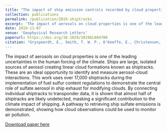 ```yaml
---
title: "The impact of ship emission controls recorded by cloud properties"
collection: publications
permalink: /publication/2019-shiptracks
excerpt: 'The impact of aerosols on cloud properties is one of the leading uncertainties in the human forcing of the climate. Ships are large, isolated sources of aerosol creating linear cloud formations known as shiptracks. These are an ideal opportunity to identify and measure aerosol-cloud interactions. This work uses over 17,000 shiptracks during the implementation of fuel sulfur content regulations to demonstrate the central role of sulfate aerosol in ship exhaust for modifying clouds. By connecting individual shiptracks to transponder data, it is shown that almost half of shiptracks are likely undetected, masking a significant contribution to the climate impact of shipping. A pathway to retrieving ship sulfate emissions is demonstrated, showing how cloud observations could be used to monitor air pollution.'
date: 2019-11-07
venue: 'Geophysical Research Letters'
paperurl: https://doi.org/10.1029/2019GL084700
citation: "Gryspeerdt, E., Smith, T. W. P., O'Keeffe, E., Christensen, M. W., & Goldsworth, F. W. (2019).  The impact of ship emission controls recorded by cloud properties. Geophysical Research Letters, 46, 12547– 12555.
---
```

The impact of aerosols on cloud properties is one of the leading uncertainties in the human forcing of the climate. Ships are large, isolated sources of aerosol creating linear cloud formations known as shiptracks. These are an ideal opportunity to identify and measure aerosol-cloud interactions. This work uses over 17,000 shiptracks during the implementation of fuel sulfur content regulations to demonstrate the central role of sulfate aerosol in ship exhaust for modifying clouds. By connecting individual shiptracks to transponder data, it is shown that almost half of shiptracks are likely undetected, masking a significant contribution to the climate impact of shipping. A pathway to retrieving ship sulfate emissions is demonstrated, showing how cloud observations could be used to monitor air pollution.

[Download paper here](http://academicpages.github.io/files/2019-shiptracks.pdf)
